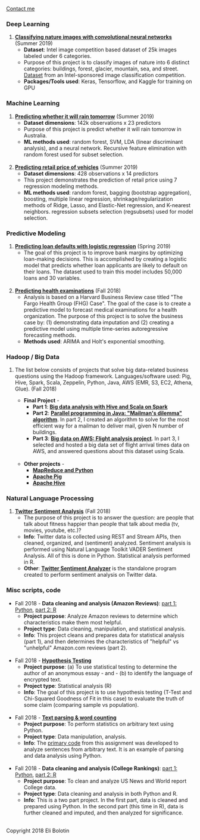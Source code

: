 <!-- ---
layout: page
title: Projects
permalink: /projects/
--- -->

[Contact me](mailto:ebolotin6.git@gmail.com)

### Deep Learning
1. <a href="https://github.com/ebolotin6/kaggle-ml/tree/master/intel-image-classification_project" target="_blank"><strong>Classifying nature images with convolutional neural networks</strong></a> (Summer 2019)
	* **Dataset**: Intel image competition based dataset of 25k images labeled under 6 categories.
	* Purpose of this project is to classify images of nature into 6 distinct categories: buildings, forest, glacier, mountain, sea, and street. <a href="https://www.kaggle.com/puneet6060/intel-image-classification" target="_blank">Dataset</a> from an Intel-sponsored image classification competition.
	* **Packages/Tools used**: Keras, Tensorflow, and Kaggle for training on GPU

### Machine Learning
1. <a href="https://github.com/ebolotin6/DS740_portfolio/tree/master/final_project" target="_blank"><strong>Predicting whether it will rain tomorrow</strong></a> (Summer 2019)
	* **Dataset dimensions**: 142k observations x 23 predictors
	* Purpose of this project is predict whether it will rain tomorrow in Australia.
	* **ML methods used**: random forest, SVM, LDA (linear discriminant analysis), and a neural network. Recursive feature elimination with random forest used for subset selection.
<br /><br />
2. <a href="https://github.com/ebolotin6/DS740_portfolio/tree/master/midterm" target="_blank"><strong>Predicting retail price of vehicles</strong></a> (Summer 2019)
	* **Dataset dimensions**: 428 observations x 14 predictors
	* This project demonstrates the prediction of retail price using 7 regression modeling methods. 
	* **ML methods used**: random forest, bagging (bootstrap aggregation), boosting, multiple linear regression, shrinkage/regularization methods of Ridge, Lasso, and Elastic-Net regression, and K-nearest neighbors. regression subsets selection (regsubsets) used for model selection.

### Predictive Modeling
1. <a href="https://github.com/ebolotin6/loan_defaults" target="_blank"><strong>Predicting loan defaults with logistic regression</strong></a> (Spring 2019)
	* The goal of this project is to improve bank margins by optimizing loan-making decisions. This is accomplished by creating a logistic model that predicts whether loan applicants are likely to default on their loans. The dataset used to train this model includes 50,000 loans and 30 variables.
<br /><br />
2. <a href="https://github.com/ebolotin6/Fargo_Health_Group_Case/" target="_blank"><strong>Predicting health examinations</strong></a> (Fall 2018)
	* Analysis is based on a Harvard Business Review case titled "The Fargo Health Group (FHG) Case". The goal of the case is to create a predictive model to forecast medical examinations for a health organization. The purpose of this project is to solve the business case by: (1) demonstrating data imputation and (2) creating a predictive model using multiple time-series autoregressive forecasting methods.
	* **Methods used**: ARIMA and Holt's exponential smoothing.

### Hadoop / Big Data
1. The list below consists of projects that solve big data-related business questions using the Hadoop framework. Languages/software used: Pig, Hive, Spark, Scala, Zeppelin, Python, Java, AWS (EMR, S3, EC2, Athena, Glue). (Fall 2018)

	* **Final Project** -
		* **Part 1**: <a href="https://github.com/ebolotin6/hadoop_ds730/blob/master/Final_Project_Part_1.md" target="_blank"><strong>Big data analysis with Hive and Scala on Spark</strong></a>
		* **Part 2**: <a href="https://github.com/ebolotin6/hadoop_ds730/blob/master/Final_Project_Part_2.md" target="_blank"><strong>Parallel programming in Java: "Mailman's dilemma" algorithm</strong></a>. In part 2, I created an algorithm to solve for the most efficient way for a mailman to deliver mail, given N number of buildings.
		* **Part 3**: <a href="https://github.com/ebolotin6/hadoop_ds730/blob/master/Final_Project_Part_3.md" target="_blank"><strong>Big data on AWS: Flight analysis project</strong></a>. In part 3, I selected and hosted a big data set of flight arrival times data on AWS, and answered questions about this dataset using Scala.
	<br /><br />
	* **Other projects** - 
		* <a href="https://github.com/ebolotin6/hadoop_ds730/blob/master/Project_1_MapReduce.md" target="_blank"><strong>MapReduce and Python</strong></a>
		* <a href="https://github.com/ebolotin6/hadoop_ds730/blob/master/Project_2_Pig.md" target="_blank"><strong>Apache Pig</strong></a>
		* <a href="https://github.com/ebolotin6/hadoop_ds730/blob/master/Project_3_Hive.md" target="_blank"><strong>Apache Hive</strong></a>

### Natural Language Processing
1. <a href="https://github.com/ebolotin6/Twitter_Sentiment_Analysis/" target="_blank"><strong>Twitter Sentiment Analysis</strong></a> (Fall 2018)
	* The purpose of this project is to answer the question: are people that talk about fitness happier than people that talk about media (tv, movies, youtube, etc.)?
	* **Info**: Twitter data is collected using REST and Stream APIs, then cleaned, organized, and (sentiment) analyzed. Sentiment analysis is performed using Natural Language Toolkit VADER Sentiment Analysis. All of this is done in Python. Statistical analysis performed in R. 
	* **Other**: <a href="https://github.com/ebolotin6/Twitter_Sentiment_Analyzer/" target="_blank"><strong>Twitter Sentiment Analyzer</strong></a> is the standalone program created to perform sentiment analysis on Twitter data.

### Misc scripts, code
* Fall 2018 - **Data cleaning and analysis (Amazon Reviews)**: <a href="https://github.com/ebolotin6/UW_Assignments/blob/master/assignment_11/assignment11_python.ipynb" target="_blank">part 1: Python</a>, <a href="https://github.com/ebolotin6/UW_Assignments/blob/master/assignment_11/assignment11_R.pdf" target="_blank">part 2: R</a>
	* **Project purpose**: Analyze Amazon reviews to determine which characteristics make them most helpful.
	* **Project type**: Data cleaning, manipulation, and statistical analysis.
	* **Info**:	This project cleans and prepares data for statistical analysis (part 1), and then determines the characteristics of "helpful" vs "unhelpful" Amazon.com reviews (part 2).
<br /><br />
* Fall 2018 - <a href="https://github.com/ebolotin6/UW_Assignments/blob/master/assignment_8/Assignment_8_R.pdf" target="_blank"><strong>Hypothesis Testing</strong></a>
	* **Project purpose**: (a) To use statistical testing to determine the author of an anonymous essay - and - (b) to identify the language of encrypted text.
	* **Project type**: Statistical analysis (R)
	* **Info**: The goal of this project is to use hypothesis testing (T-Test and Chi-Squared Goodness of Fit in this case) to evaluate the truth of some claim (comparing sample vs population).
<br /><br />
* Fall 2018 - <a href="https://github.com/ebolotin6/UW_Assignments/blob/master/assignment_7/assignment7_python.ipynb" target="_blank"><strong>Text parsing & word counting</strong></a>
	* **Project purpose**: To perform statistics on arbitrary text using Python.
	* **Project type**: Data manipulation, analysis.
	* **Info**: The <a href="https://github.com/ebolotin6/UW_Assignments/blob/master/assignment_7/WordLength_Calc_v2.py" target="_blank">primary code</a> from this assignment was developed to analyze sentences from arbitrary text. It is an example of parsing and data analysis using Python.
<br /><br />
* Fall 2018 - **Data cleaning and analysis (College Rankings)**: <a href="https://github.com/ebolotin6/UW_Assignments/blob/master/assignment_9/assignment9_python.ipynb" target="_blank">part 1: Python</a>, <a href="https://github.com/ebolotin6/UW_Assignments/blob/master/assignment_9/assignment9_R.pdf" target="_blank">part 2: R</a>
	* **Project purpose**: To clean and analyze US News and World report College data.
	* **Project type**: Data cleaning and analysis in both Python and R.
	* **Info**: This is a two part project. In the first part, data is cleaned and prepared using Python. In the second part (this time in R), data is further cleaned and imputed, and then analyzed for significance.
<br /><br />

Copyright 2018 Eli Bolotin